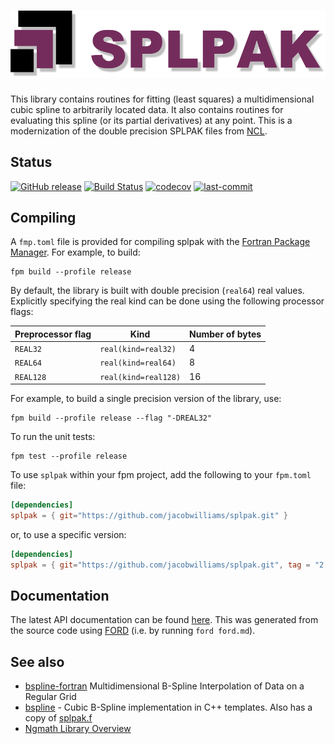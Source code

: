 ![splpak](/media/splpak.png)
============

This library contains routines for fitting (least squares) a multidimensional cubic spline to arbitrarily located data.  It also contains routines for evaluating this spline (or its partial derivatives) at any point.
This is a modernization of the double precision SPLPAK files from [NCL](https://github.com/NCAR/ncl).

## Status

[![GitHub release](https://img.shields.io/github/release/jacobwilliams/splpak.svg)](https://github.com/jacobwilliams/splpak/releases/latest)
[![Build Status](https://github.com/jacobwilliams/splpak/actions/workflows/CI.yml/badge.svg)](https://github.com/jacobwilliams/splpak/actions)
[![codecov](https://codecov.io/gh/jacobwilliams/splpak/branch/master/graph/badge.svg)](https://codecov.io/gh/jacobwilliams/splpak)
[![last-commit](https://img.shields.io/github/last-commit/jacobwilliams/splpak)](https://github.com/jacobwilliams/splpak/commits/master)

## Compiling

A `fmp.toml` file is provided for compiling splpak with the [Fortran Package Manager](https://github.com/fortran-lang/fpm). For example, to build:

```
fpm build --profile release
```

By default, the library is built with double precision (`real64`) real values. Explicitly specifying the real kind can be done using the following processor flags:

Preprocessor flag | Kind  | Number of bytes
----------------- | ----- | ---------------
`REAL32`  | `real(kind=real32)`  | 4
`REAL64`  | `real(kind=real64)`  | 8
`REAL128` | `real(kind=real128)` | 16

For example, to build a single precision version of the library, use:

```
fpm build --profile release --flag "-DREAL32"
```

To run the unit tests:

```
fpm test --profile release
```

To use `splpak` within your fpm project, add the following to your `fpm.toml` file:
```toml
[dependencies]
splpak = { git="https://github.com/jacobwilliams/splpak.git" }
```

or, to use a specific version:
```toml
[dependencies]
splpak = { git="https://github.com/jacobwilliams/splpak.git", tag = "2.0.0"  }
```

## Documentation

The latest API documentation can be found [here](https://jacobwilliams.github.io/splpak/). This was generated from the source code using [FORD](https://github.com/Fortran-FOSS-Programmers/ford) (i.e. by running `ford ford.md`).

## See also
 * [bspline-fortran](https://github.com/jacobwilliams/bspline-fortran) Multidimensional B-Spline Interpolation of Data on a Regular Grid
 * [bspline](https://github.com/NCAR/bspline) - Cubic B-Spline implementation in C++ templates. Also has a copy of [splpak.f](https://github.com/NCAR/bspline/tree/master/Tests/Fortran)
 * [Ngmath Library Overview](https://ngwww.ucar.edu/ngmath/)
